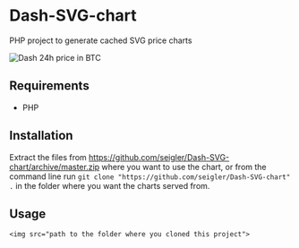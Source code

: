 # Dash-SVG-chart
PHP project to generate cached SVG price charts

![Dash 24h price in BTC](http://cryptohistory.org/dash/24h/)

## Requirements

* PHP

## Installation
Extract the files from https://github.com/seigler/Dash-SVG-chart/archive/master.zip where you want to use the chart, or from the command line run `git clone "https://github.com/seigler/Dash-SVG-chart" .` in the folder where you want the charts served from.

## Usage
`<img src="path to the folder where you cloned this project">`
